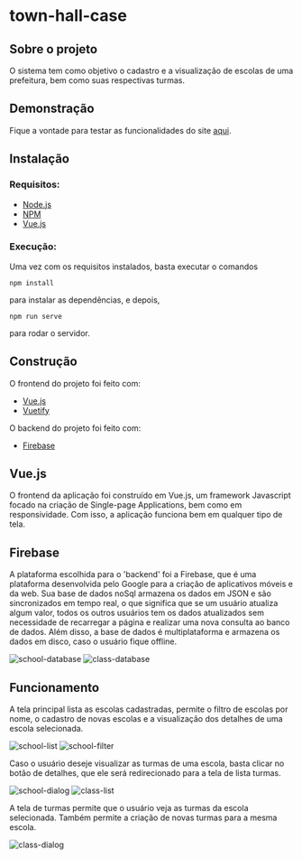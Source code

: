 # town-hall-case

## Sobre o projeto

O sistema tem como objetivo o cadastro e a visualização de escolas de uma prefeitura, bem como suas respectivas turmas.

## Demonstração

Fique a vontade para testar as funcionalidades do site [aqui](https://town-hall-framework.web.app/).

## Instalação

### Requisitos:
- [Node.js](https://nodejs.org/en/)
- [NPM](https://www.npmjs.com/)
- [Vue.js](https://vuejs.org/)

### Execução:
Uma vez com os requisitos instalados, basta executar o comandos 
```
npm install
```
para instalar as dependências, e depois, 
```
npm run serve
```
para rodar o servidor.

## Construção

O frontend do projeto foi feito com:
- [Vue.js](https://vuejs.org/)
- [Vuetify](https://vuetifyjs.com/en/)

O backend do projeto foi feito com:
- [Firebase](https://firebase.google.com/)

## Vue.js

O frontend da aplicação foi construído em Vue.js, um framework Javascript focado na criação de Single-page Applications, bem como em responsividade. Com isso, a aplicação funciona bem em qualquer tipo de tela.

## Firebase

A plataforma escolhida para o 'backend' foi a Firebase, que é uma plataforma desenvolvida pelo Google para a criação de aplicativos móveis e da web. 
Sua base de dados noSql armazena os dados em JSON e são sincronizados em tempo real, o que significa que se um usuário atualiza algum valor, todos os outros usuários tem os dados atualizados sem necessidade de recarregar a página e realizar uma nova consulta ao banco de dados.
Além disso, a base de dados é multiplataforma e armazena os dados em disco, caso o usuário fique offline.

![school-database](./public/img/screenshots/schoolDatabase.PNG)
![class-database](./public/img/screenshots/classDatabase.PNG)


## Funcionamento

A tela principal lista as escolas cadastradas, permite o filtro de escolas por nome, o cadastro de novas escolas e a visualização dos detalhes de uma escola selecionada.

![school-list](./public/img/screenshots/Escolas.PNG)
![school-filter](./public/img/screenshots/Filtro.PNG)

Caso o usuário deseje visualizar as turmas de uma escola, basta clicar no botão de detalhes, que ele será redirecionado para a tela de lista turmas.

![school-dialog](./public/img/screenshots/AddEscola.PNG)
![class-list](./public/img/screenshots/Turmas.PNG)

A tela de turmas permite que o usuário veja as turmas da escola selecionada. Também permite a criação de novas turmas para a mesma escola.

![class-dialog](./public/img/screenshots/AddTurmas.PNG)
